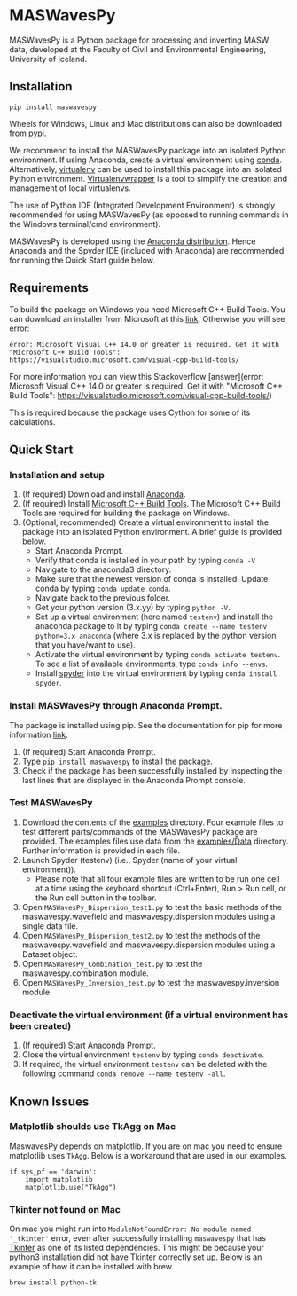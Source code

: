 # MASWavesPy

MASWavesPy is a Python package for processing and inverting MASW data, developed at the Faculty of Civil and Environmental Engineering, University of Iceland. 

## Installation

`pip install maswavespy`

Wheels for Windows, Linux and Mac distributions can also be downloaded from [pypi](https://test.pypi.org/project/maswavespytest/#files).

We recommend to install the MASWavesPy package into an isolated Python environment. If using Anaconda, create a virtual environment using [conda](https://docs.conda.io/projects/conda/en/latest/commands/create.html). Alternatively, [virtualenv](https://docs.python.org/3/library/venv.html) can be used to install this package into an isolated Python environment. [Virtualenvwrapper](https://virtualenvwrapper.readthedocs.io/en/latest/) is a tool to simplify the creation and management of local virtualenvs.

The use of Python IDE (Integrated Development Environment) is strongly recommended for using MASWavesPy (as opposed to running commands in the Windows terminal/cmd environment). 

MASWavesPy is developed using the [Anaconda distribution](https://www.anaconda.com/). Hence Anaconda and the Spyder IDE (included with Anaconda) are recommended for running the Quick Start guide below. 

## Requirements

To build the package on Windows you need Microsoft C++ Build Tools. You can download an installer from Microsoft at this [link](https://visualstudio.microsoft.com/visual-cpp-build-tools/). Otherwise you will see error:
```
error: Microsoft Visual C++ 14.0 or greater is required. Get it with "Microsoft C++ Build Tools": https://visualstudio.microsoft.com/visual-cpp-build-tools/
```
For more information you can view this Stackoverflow [answer](error: Microsoft Visual C++ 14.0 or greater is required. Get it with "Microsoft C++ Build Tools": https://visualstudio.microsoft.com/visual-cpp-build-tools/)

This is required because the package uses Cython for some of its calculations.

## Quick Start

### Installation and setup

1. (If required) Download and install [Anaconda](https://www.anaconda.com/download).
2. (If required) Install [Microsoft C++ Build Tools](https://visualstudio.microsoft.com/visual-cpp-build-tools/). The Microsoft C++ Build Tools are required for building the package on Windows.
3. (Optional, recommended) Create a virtual environment to install the package into an isolated Python environment. A brief guide is provided below.
   - Start Anaconda Prompt.
   - Verify that conda is installed in your path by typing `conda -V`
   - Navigate to the anaconda3 directory.
   - Make sure that the newest version of conda is installed. Update conda by typing `conda update conda`.
   - Navigate back to the previous folder.
   - Get your python version (3.x.yy) by typing `python -V`.
   - Set up a virtual environment (here named `testenv`) and install the anaconda package to it by typing `conda create --name testenv python=3.x anaconda` (where 3.x is replaced by the python version that you have/want to use).
   - Activate the virtual environment by typing `conda activate testenv`. To see a list of available environments, type `conda info --envs`.
   - Install [spyder](https://www.spyder-ide.org/) into the virtual environment by typing `conda install spyder`.

### Install MASWavesPy through Anaconda Prompt. 

The package is installed using pip. See the documentation for pip for more information [link](https://pip.pypa.io/en/stable/).
1. (If required) Start Anaconda Prompt.
2. Type `pip install maswavespy` to install the package.
3. Check if the package has been successfully installed by inspecting the last lines that are displayed in the Anaconda Prompt console.

### Test MASWavesPy

1. Download the contents of the [examples](https://github.com/Mazvel/maswavespytest/tree/main/examples) directory. Four example files to test different parts/commands of the MASWavesPy package are provided. The examples files use data from the [examples/Data](https://github.com/Mazvel/maswavespytest/tree/main/examples/Data) directory. Further information is provided in each file. 
2. Launch Spyder (testenv) (i.e., Spyder (name of your virtual environment)).
   - Please note that all four example files are written to be run one cell at a time using the keyboard shortcut (Ctrl+Enter), Run > Run cell, or the Run cell button in the toolbar.
3. Open `MASWavesPy_Dispersion_test1.py` to test the basic methods of the maswavespy.wavefield and maswavespy.dispersion modules using a single data file.
4. Open `MASWavesPy_Dispersion_test2.py` to test the methods of the maswavespy.wavefield and maswavespy.dispersion modules using a Dataset object.
5. Open `MASWavesPy_Combination_test.py` to test the maswavespy.combination module.
6. Open `MASWavesPy_Inversion_test.py` to test the maswavespy.inversion module.

### Deactivate the virtual environment (if a virtual environment has been created)

1. (If required) Start Anaconda Prompt.
2. Close the virtual environment `testenv` by typing `conda deactivate`.
3. If required, the virtual environment `testenv` can be deleted with the following command `conda remove --name testenv -all`.

## Known Issues

### Matplotlib shoulds use TkAgg on Mac

MaswavesPy depends on matplotlib. If you are on mac you need to ensure matplotlib uses `TkAgg`. Below is a workaround that are used in our examples.

```
if sys_pf == 'darwin':
    import matplotlib
    matplotlib.use("TkAgg")
```

### Tkinter not found on Mac 

On mac you might run into `ModuleNotFoundError: No module named '_tkinter'` error, even after successfully installing `maswavespy` that has [Tkinter](https://docs.python.org/3/library/tkinter.html) as one of its listed dependencies. This might be because your python3 installation did not have Tkinter correctly set up. Below is an example of how it can be installed with brew.

`brew install python-tk`
